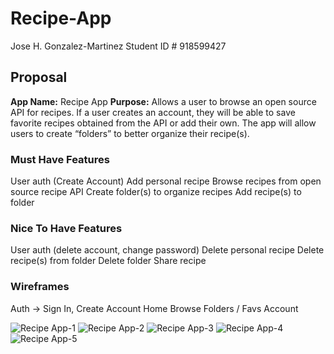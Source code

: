 # Recipe-App

Jose H. Gonzalez-Martinez
Student ID # 918599427

## Proposal
**App Name:** 	Recipe App
**Purpose:** 	Allows a user to browse an open source API for recipes. If a user creates an 
account, they will be able to save favorite recipes obtained from the API or add their own. The app will allow users to create “folders” to better organize their recipe(s).


### Must Have Features
User auth (Create Account)
Add personal recipe
Browse recipes from open source recipe API 
Create folder(s) to organize recipes
Add recipe(s) to folder


### Nice To Have Features
User auth (delete account, change password)
Delete personal recipe
Delete recipe(s) from folder
Delete folder
Share recipe 

### Wireframes
Auth → Sign In, Create Account
Home
Browse
Folders / Favs
Account

![Recipe App-1](https://user-images.githubusercontent.com/40965405/140463250-127aa351-b343-4b32-b92a-d689592a6e23.jpg)
![Recipe App-2](https://user-images.githubusercontent.com/40965405/140463255-bcc775f5-1a08-42d5-9c50-e1b8473f7bcf.jpg)
![Recipe App-3](https://user-images.githubusercontent.com/40965405/140463258-c291fb10-3521-4467-9599-3e5743c4d3e2.jpg)
![Recipe App-4](https://user-images.githubusercontent.com/40965405/140463260-ef32f167-1e55-4e10-8f5d-4a53a216c45e.jpg)
![Recipe App-5](https://user-images.githubusercontent.com/40965405/140463262-5aedcb4a-ac26-4bd2-beab-0899b3812f9f.jpg)



